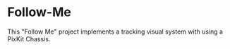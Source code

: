 # Follow-Me
This "Follow Me" project implements a tracking visual system with using a PixKit Chassis.
